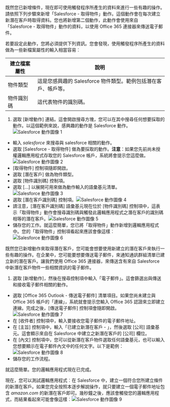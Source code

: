 既然您已新增條件，現在即可使用觸發程序所產生的資料來進行一些有趣的操作。請依照下列步驟來新增「Salesforce - 取得物件」動作。這個動作會在每次建立新潛在客戶時取得資料。您也將新增第二個動作，此動作會使用來自「Salesforce - 取得物件」動作的資料，以使用 Office 365 連接器來傳送電子郵件。

若要設定此動作，您將必須提供下列資訊。您會發現，使用觸發程序所產生的資料做為一些新檔案屬性的輸入相當容易︰

|建立檔案屬性|說明|
|---|---|
|物件類型|這是您感興趣的 Salesforce 物件類型。範例包括潛在客戶、帳戶等。|
|物件識別碼|這代表物件的識別碼。|


1. 選取 [新增動作] 連結。這會開啟搜尋方塊，您可以在其中搜尋任何想要採取的動作。以這個範例來說，感興趣的動作是 Salesforce 動作。![Salesforce 動作圖像 1](./media/connectors-create-api-salesforce/action-1.png)
- 輸入 *salesforce* 來搜尋與 salesforce 相關的動作。
- 選取 [Salesforce - 取得物件] 做為要採取的動作。**注意**：如果您先前尚未授權邏輯應用程式存取您的 Salesforce 帳戶，系統將會提示您這麼做。![Salesforce 動作圖像 2](./media/connectors-create-api-salesforce/action-2.png)
- [取得物件] 控制項隨即開啟。
- 選取 [潛在客戶] 做為物件類型。
- 選取 [物件識別碼] 控制項。
- 選取 [...] 以展開可用來做為動作輸入的語彙基元清單。![Salesforce 動作圖像 3](./media/connectors-create-api-salesforce/action-3.png)
- 選取 [潛在客戶識別碼] 控制項。![Salesforce 動作圖像 4](./media/connectors-create-api-salesforce/action-4.png)
- 請注意，[潛在客戶識別碼] 語彙基元現在位於 [物件識別碼] 控制項中，這表示「取得物件」動作會搜尋識別碼與觸發此邏輯應用程式之潛在客戶的識別碼相等的潛在客戶。![Salesforce 動作圖像 5](./media/connectors-create-api-salesforce/action-5.png)
- 儲存您的工作。就這麼簡單，您已將「取得物件」動作新增到邏輯應用程式中。您的「取得物件」控制項看起來應該會像這樣︰![Salesforce 動作圖像 6](./media/connectors-create-api-salesforce/action-6.png)

既然您已新增動作來取得潛在客戶，您可能會想要使用新建立的潛在客戶來執行一些有趣的操作。在企業中，您可能要想要傳送電子郵件，來通知通訊群組清單已建立新的潛在客戶。讓我們使用 Office 365 連接器，來傳送含有來自 Salesforce 中新潛在客戶物件一些相關資訊的電子郵件。

1. 選取 [新增動作]，然後在搜尋控制項中輸入「電子郵件」。這會篩選出與傳送和接收電子郵件相關的動作。
- 選取 [Office 365 Outlook - 傳送電子郵件] 清單項目。如果您尚未建立與 Office 365 帳戶的「連線」，系統就會提示您輸入 Office 365 認證來立即建立連線。完成之後，[傳送電子郵件] 控制項會隨即開啟。![Salesforce 動作圖像 7](./media/connectors-create-api-salesforce/action-7.png)
- 在 [收件者] 控制項中，輸入要接收您電子郵件的電子郵件地址。
-  在 [主旨] 控制項中，輸入「已建立新潛在客戶 - 」，然後選取 [公司] 語彙基元。這會顯示來自在 Salesforce 中建立之新潛在客戶的 [公司] 欄位。
-  在 [內文] 控制項中，您可以從新潛在客戶物件選取任何語彙基元，也可以輸入您想要顯示在電子郵件內文中的任何文字。以下是範例：![Salesforce 動作圖像 8](./media/connectors-create-api-salesforce/action-8.png)
- 儲存您的工作流程。

就這麼簡單。您的邏輯應用程式現在已完成。

現在，您可以測試邏輯應用程式︰在 Salesforce 中，建立一個符合您所建立條件的新潛在客戶。如果您完全按照本逐步解說操作，就只要建立一個電子郵件地址包含 *amazon.com* 的新潛在客戶即可。幾秒鐘之後，應該會觸發您的邏輯應用程式，而結果看起來可能會像這樣︰![Salesforce 動作圖像 9](./media/connectors-create-api-salesforce/action-9.png)

<!---HONumber=AcomDC_0727_2016-->